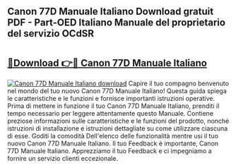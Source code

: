 ## Canon 77D Manuale Italiano Download gratuit PDF - Part-OED Italiano Manuale del proprietario del servizio OCdSR

# <h2><a href="http://dfdcz1d.blite.top/?on=Canon+77D+Manuale+Italiano">🔗Download 👉🔴 Canon 77D Manuale Italiano</a></h2>

[![Canon 77D Manuale Italiano download](https://i.imgur.com/lujVjoI.png)](http://dfdcz1d.blite.top/?on=Canon+77D+Manuale+Italiano)
Capire il tuo compagno benvenuto nel mondo del tuo nuovo Canon 77D Manuale Italiano! Questa guida spiega le caratteristiche e le funzioni e fornisce importanti istruzioni operative. Prima di mettere in funzione il tuo Canon 77D Manuale Italiano, prenditi il tempo necessario per leggere attentamente questo Manuale. Contiene preziose informazioni sulle caratteristiche e le funzioni del prodotto, nonché istruzioni di installazione e istruzioni dettagliate su come utilizzare ciascuna di esse. Goditi la comodità Dell'elenco delle funzionalità mentre usi il tuo nuovo Canon 77D Manuale Italiano. Il tuo Feedback è importante, Canon 77D Manuale Italiano. Apprezziamo il tuo Feedback e ci impegniamo a fornire un servizio clienti eccezionale.
